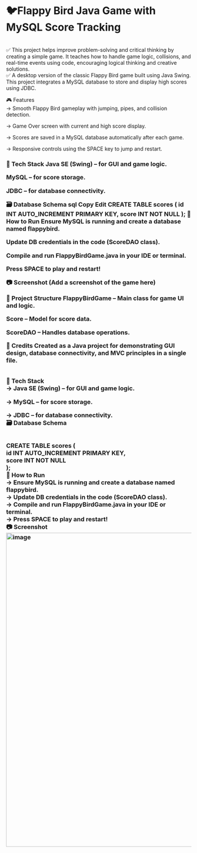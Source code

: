 # 🐦Flappy Bird Java Game with MySQL Score Tracking
<br>
✅ This project helps improve problem-solving and critical thinking by creating a simple game. It teaches how to handle game logic, collisions, and real-time events using code, encouraging logical thinking and creative solutions.
<BR>
✅ A desktop version of the classic Flappy Bird game built using Java Swing. This project integrates a MySQL database to store and display high scores using JDBC.
<br>

🎮 Features
<BR>
->  Smooth Flappy Bird gameplay with jumping, pipes, and collision detection.

-> Game Over screen with current and high score display.

-> Scores are saved in a MySQL database automatically after each game.

-> Responsive controls using the SPACE key to jump and restart.<H3>
🧱 Tech Stack
Java SE (Swing) – for GUI and game logic.

MySQL – for score storage.

JDBC – for database connectivity.

🗃️ Database Schema
sql
Copy
Edit
CREATE TABLE scores (
  id INT AUTO_INCREMENT PRIMARY KEY,
  score INT NOT NULL
);
🚀 How to Run
Ensure MySQL is running and create a database named flappybird.

Update DB credentials in the code (ScoreDAO class).

Compile and run FlappyBirdGame.java in your IDE or terminal.

Press SPACE to play and restart!

📷 Screenshot
(Add a screenshot of the game here)

📁 Project Structure
FlappyBirdGame – Main class for game UI and logic.

Score – Model for score data.

ScoreDAO – Handles database operations.

🏁 Credits
Created as a Java project for demonstrating GUI design, database connectivity, and MVC principles in a single file.


<BR>
🧱 Tech Stack
<BR>
-> Java SE (Swing) – for GUI and game logic.

-> MySQL – for score storage.

-> JDBC – for database connectivity.
<BR>
🗃️ Database Schema

<BR>
CREATE TABLE scores (<BR>
  id INT AUTO_INCREMENT PRIMARY KEY,<BR>
  score INT NOT NULL<BR>
);
<BR>
🚀 How to Run
<BR>
-> Ensure MySQL is running and create a database named flappybird.
<BR>
-> Update DB credentials in the code (ScoreDAO class).
<BR>
-> Compile and run FlappyBirdGame.java in your IDE or terminal.
<BR>
-> Press SPACE to play and restart!
<BR>
📷 Screenshot
<BR>
<img width="854" alt="image" src="https://github.com/user-attachments/assets/b6a6a753-efa6-46aa-adf0-fc3b49e3718e" />
